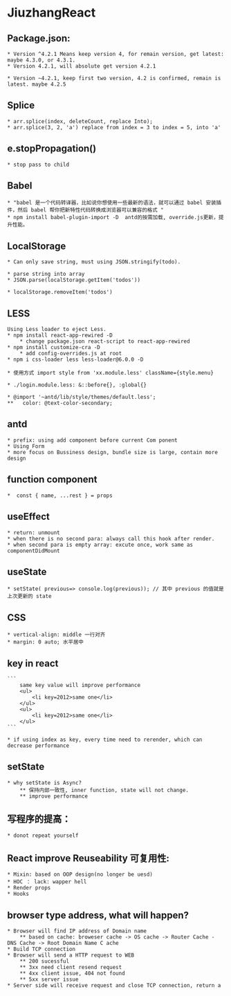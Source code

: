 # JiuzhangReact

## Package.json:
    * Version ^4.2.1 Means keep version 4, for remain version, get latest: maybe 4.3.0, or 4.3.1.
    * Version 4.2.1, will absolute get version 4.2.1

    * Version ~4.2.1, keep first two version, 4.2 is confirmed, remain is latest. maybe 4.2.5

## Splice
    * arr.splice(index, deleteCount, replace Into);
    * arr.splice(3, 2, 'a') replace from index = 3 to index = 5, into 'a'

## e.stopPropagation()
    * stop pass to child

## Babel
    * "babel 是一个代码转译器，比如说你想使用一些最新的语法，就可以通过 babel 安装插件，然后 babel 帮你把新特性代码转换成浏览器可以兼容的格式 "
    * npm install babel-plugin-import -D  antd的按需加载, override.js更新，提升性能。

## LocalStorage
    * Can only save string, must using JSON.stringify(todo).

    * parse string into array
    * JSON.parse(localStorage.getItem('todos'))

    * localStorage.removeItem('todos')
## LESS 
    Using Less loader to eject Less.
    * npm install react-app-rewired -D 
        * change package.json react-script to react-app-rewired
    * npm install customize-cra -D 
        * add config-overrides.js at root
    * npm i css-loader less less-loader@6.0.0 -D

    * 使用方式 import style from 'xx.module.less' className={style.menu}

    * ./login.module.less: &::before{}, :global{}

    * @import '~antd/lib/style/themes/default.less';  
    **   color: @text-color-secondary;

## antd
    * prefix: using add component before current Com ponent
    * Using Form
    * more focus on Bussiness design, bundle size is large, contain more design

## function component
    *  const { name, ...rest } = props

## useEffect
    * return: unmount
    * when there is no second para: always call this hook after render.
    * when second para is empty array: excute once, work same as componentDidMount

## useState
    * setState( previous=> console.log(previous)); // 其中 previous 的值就是上次更新的 state

## CSS
    * vertical-align: middle 一行对齐
    * margin: 0 auto; 水平居中

## key in react
    ```
        same key value will improve performance
        <ul>
            <li key=2012>same one</li>
        </ul>
        <ul>
            <li key=2012>same one</li>  
        </ul>
    ```

    * if using index as key, every time need to rerender, which can decrease performance

## setState
    * why setState is Async?
        ** 保持内部一致性, inner function, state will not change.
        ** improve performance

## 写程序的提高：
    * donot repeat yourself

## React improve Reuseability 可复用性:
    * Mixin: based on OOP design(no longer be uesd)
    * HOC ： lack: wapper hell
    * Render props
    * Hooks

## browser type address, what will happen?
    * Browser will find IP address of Domain name
        ** based on cache: broweser cache -> OS cache -> Router Cache - DNS Cache -> Root Domain Name C ache
    * Build TCP connection
    * Browser will send a HTTP request to WEB
        ** 200 sucessful
        ** 3xx need client resend request
        ** 4xx client issue, 404 not found
        ** 5xx server issue
    * Server side will receive request and close TCP connection, return a 